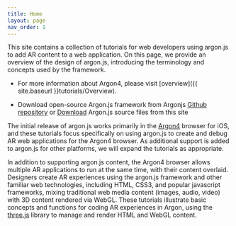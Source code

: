 ```yaml
---
title: Home
layout: page
nav_order: 1
---
```


This site contains a collection of tutorials for web developers using argon.js to add AR content to a web application. On this page, we provide an overview of the design of argon.js, introducing the terminology and concepts used by the framework. 

* For more information about Argon4, please visit [overview]({{ site.baseurl }}tutorials/Overview).

* Download open-source Argon.js framework from Argonjs [Github repository](https://github.com/argonjs/argon.js) or <a href="{{ site.baseurl }}code.zip">Download</a> Argon.js source files from this site

The initial release of argon.js works primarily in the [Argon4](https://itunes.apple.com/us/app/Argon4/id944297993?ls=1&mt=8) browser for iOS, and these tutorials focus specifically on using argon.js to create and debug AR web applications for the Argon4 browser. As additional support is added to argon.js for other platforms, we will expand the tutorials as appropriate.

In addition to supporting argon.js content, the Argon4 browser allows multiple AR applications to run at the same time, with their content overlaid. Designers create AR experiences using the argon.js framework and other familiar web technologies, including HTML, CSS3, and popular javascript frameworks, mixing traditional web media content (images, audio, video) with 3D content rendered via WebGL. These tutorials illustrate  basic concepts and functions for coding AR experiences in Argon, using the [three.js](threejs.org) library to manage and render HTML and WebGL content.
